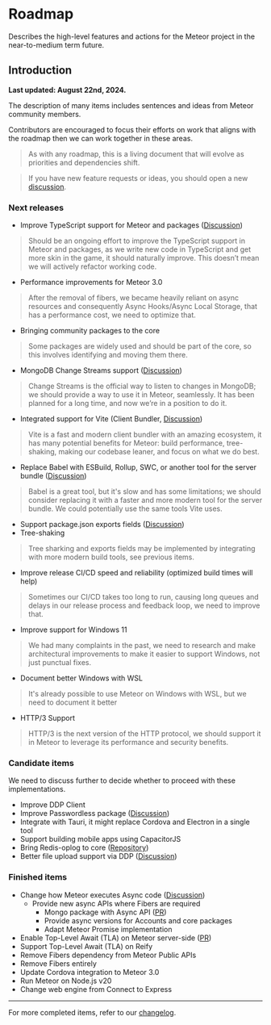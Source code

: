 # Roadmap

Describes the high-level features and actions for the Meteor project in the near-to-medium term future.

## Introduction

**Last updated: August 22nd, 2024.**

The description of many items includes sentences and ideas from Meteor community members.

Contributors are encouraged to focus their efforts on work that aligns with the roadmap then we can work together in these areas.

> As with any roadmap, this is a living document that will evolve as priorities and dependencies shift.

> If you have new feature requests or ideas, you should open a new [discussion](https://github.com/meteor/meteor/discussions/new).

### Next releases

- Improve TypeScript support for Meteor and packages ([Discussion](https://github.com/meteor/meteor/discussions/12080))
> Should be an ongoing effort to improve the TypeScript support in Meteor and packages, as we write new code in TypeScript and get more skin in the game, it should naturally improve. This doesn’t mean we will actively refactor working code.

- Performance improvements for Meteor 3.0
> After the removal of fibers, we became heavily reliant on async resources and consequently Async Hooks/Async Local Storage, that has a performance cost, we need to optimize that.

- Bringing community packages to the core
> Some packages are widely used and should be part of the core, so this involves identifying and moving them there.

- MongoDB Change Streams support ([Discussion](https://github.com/meteor/meteor/discussions/11842))
> Change Streams is the official way to listen to changes in MongoDB; we should provide a way to use it in Meteor, seamlessly. It has been planned for a long time, and now we’re in a position to do it.

- Integrated support for Vite (Client Bundler, [Discussion](https://github.com/meteor/meteor/discussions/11587))
> Vite is a fast and modern client bundler with an amazing ecosystem, it has many potential benefits for Meteor: build performance, tree-shaking, making our codebase leaner, and focus on what we do best.

- Replace Babel with ESBuild, Rollup, SWC, or another tool for the server bundle ([Discussion](https://github.com/meteor/meteor/discussions/11587))
> Babel is a great tool, but it's slow and has some limitations; we should consider replacing it with a faster and more modern tool for the server bundle. We could potentially use the same tools Vite uses.

- Support package.json exports fields ([Discussion](https://github.com/meteor/meteor/discussions/11727))
- Tree-shaking

> Tree sharking and exports fields may be implemented by integrating with more modern build tools, see previous items.

- Improve release CI/CD speed and reliability (optimized build times will help)
> Sometimes our CI/CD takes too long to run, causing long queues and delays in our release process and feedback loop, we need to improve that.

- Improve support for Windows 11
> We had many complaints in the past, we need to research and make architectural improvements to make it easier to support Windows, not just punctual fixes.

- Document better Windows with WSL
> It's already possible to use Meteor on Windows with WSL, but we need to document it better

- HTTP/3 Support
> HTTP/3 is the next version of the HTTP protocol, we should support it in Meteor to leverage its performance and security benefits.

### Candidate items

We need to discuss further to decide whether to proceed with these implementations.

- Improve DDP Client
- Improve Passwordless package ([Discussion](https://github.com/meteor/meteor/discussions/12075))
- Integrate with Tauri, it might replace Cordova and Electron in a single tool
- Support building mobile apps using CapacitorJS
- Bring Redis-oplog to core ([Repository](https://github.com/Meteor-Community-Packages/redis-oplog))
- Better file upload support via DDP ([Discussion](https://github.com/meteor/meteor/discussions/11523))

### Finished items

- Change how Meteor executes Async code ([Discussion](https://github.com/meteor/meteor/discussions/11505))
  - Provide new async APIs where Fibers are required
    - Mongo package with Async API ([PR](https://github.com/meteor/meteor/pull/12028))
    - Provide async versions for Accounts and core packages
    - Adapt Meteor Promise implementation
- Enable Top-Level Await (TLA) on Meteor server-side ([PR](https://github.com/meteor/meteor/pull/12095))
- Support Top-Level Await (TLA) on Reify
- Remove Fibers dependency from Meteor Public APIs
- Remove Fibers entirely
- Update Cordova integration to Meteor 3.0
- Run Meteor on Node.js v20
- Change web engine from Connect to Express

-----------

For more completed items, refer to our [changelog](https://docs.meteor.com/history.html).